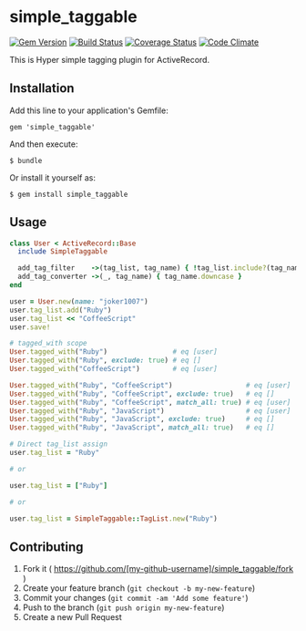 # simple\_taggable
[![Gem Version](https://badge.fury.io/rb/simple_taggable.svg)](http://badge.fury.io/rb/simple_taggable)
[![Build Status](https://travis-ci.org/joker1007/simple_taggable.svg?branch=master)](https://travis-ci.org/joker1007/simple_taggable)
[![Coverage Status](https://coveralls.io/repos/joker1007/simple_taggable/badge.png)](https://coveralls.io/r/joker1007/simple_taggable)
[![Code Climate](https://codeclimate.com/github/joker1007/simple_taggable.png)](https://codeclimate.com/github/joker1007/simple_taggable)

This is Hyper simple tagging plugin for ActiveRecord.

## Installation

Add this line to your application's Gemfile:

    gem 'simple_taggable'

And then execute:

    $ bundle

Or install it yourself as:

    $ gem install simple_taggable

## Usage

```ruby
class User < ActiveRecord::Base
  include SimpleTaggable

  add_tag_filter    ->(tag_list, tag_name) { !tag_list.include?(tag_name) }
  add_tag_converter ->(_, tag_name) { tag_name.downcase }
end

user = User.new(name: "joker1007")
user.tag_list.add("Ruby")
user.tag_list << "CoffeeScript"
user.save!

# tagged_with scope
User.tagged_with("Ruby")                # eq [user]
User.tagged_with("Ruby", exclude: true) # eq []
User.tagged_with("CoffeeScript")        # eq [user]

User.tagged_with("Ruby", "CoffeeScript")                  # eq [user]
User.tagged_with("Ruby", "CoffeeScript", exclude: true)   # eq []
User.tagged_with("Ruby", "CoffeeScript", match_all: true) # eq [user]
User.tagged_with("Ruby", "JavaScript")                    # eq [user]
User.tagged_with("Ruby", "JavaScript", exclude: true)     # eq []
User.tagged_with("Ruby", "JavaScript", match_all: true)   # eq []

# Direct tag_list assign
user.tag_list = "Ruby"

# or

user.tag_list = ["Ruby"]

# or

user.tag_list = SimpleTaggable::TagList.new("Ruby")
```

## Contributing

1. Fork it ( https://github.com/[my-github-username]/simple_taggable/fork )
2. Create your feature branch (`git checkout -b my-new-feature`)
3. Commit your changes (`git commit -am 'Add some feature'`)
4. Push to the branch (`git push origin my-new-feature`)
5. Create a new Pull Request
